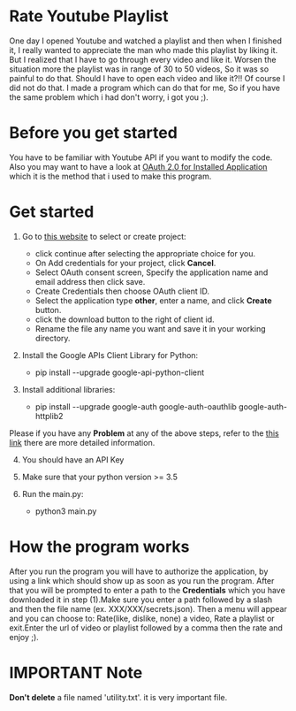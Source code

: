 # Rate Youtube Playlist
One day I opened Youtube and watched a playlist and then when I finished it, I really wanted to appreciate the man who made this playlist by liking it.
But I realized that I have to go through every video and like it. Worsen the situation more the playlist was in range of 30 to 50 videos, So it was so painful to do that.
Should I have to open each video and like it?!!
Of course I did not do that. I made a program which can do that for me, So if you have the same problem which i had don't worry, i got you ;).

# Before you get started
You have to be familiar with Youtube API if you want to modify the code. Also you may want to have a look at [OAuth 2.0 for Installed Application](https://developers.google.com/api-client-library/python/auth/installed-app)
which it is the method that i used to make this program.

# Get started
1. Go to [this website](https://console.developers.google.com/flows/enableapi?apiid=youtube) to select or create project:
   - click continue after selecting the appropriate choice for you.
   - On Add credentials for your project, click **Cancel**.
   - Select OAuth consent screen, Specify the application name and email address then click save.
   - Create Credentials then choose OAuth client ID.
   - Select the application type **other**, enter a name, and click **Create** button.
   - click the download button to the right of client id.
   - Rename the file any name you want and save it in your working directory.

2. Install the Google APIs Client Library for Python:
   - pip install --upgrade google-api-python-client

3. Install additional libraries:
   - pip install --upgrade google-auth google-auth-oauthlib google-auth-httplib2

Please if you have any **Problem** at any of the above steps, refer to the [this link](https://developers.google.com/youtube/v3/quickstart/python) there are more detailed information.

4. You should have an API Key

5. Make sure that your python version >= 3.5

6. Run the main.py:
   - python3 main.py

# How the program works
After you run the program you will have to authorize the application, by using a link which should show up as soon as you run the program. After that you will be prompted to enter a path to the **Credentials**  which you have downloaded it in step (1).Make sure you enter a path followed by a slash and then the file name (ex. XXX/XXX/secrets.json).
Then a menu will appear and you can choose to: Rate(like, dislike, none) a video, Rate a playlist or exit.Enter the url of video or playlist followed by a comma then the rate and enjoy ;).


# IMPORTANT Note
**Don't delete** a file named 'utility.txt'. it is very important file.
